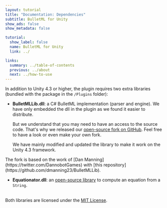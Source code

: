 ```yaml
---
layout: tutorial
title: "Documentation: Dependencies"
subtitle: BulletML for Unity
show_ads: false
show_metadata: false

tutorial:
  show_label: false
  name: BulletML for Unity
  link: ../

links:
  summary: ../table-of-contents
  previous: ../about
  next: ../how-to-use
---
```


In addition to Unity 4.3 or higher, the plugin requires two extra libraries (bundled with the package in the `/Plugins` folder):

* **BulletMLLib.dll**: a C# BulletML implementation (parser and engine). We have only embedded the dll in the plugin as we found it easier to distribute.

  But we understand that you may need to have an access to the source code. That's why we released our [open-source fork on GitHub](https://github.com/pixelnest/BulletMLLib). Feel free to have a look or even make your own fork.

  We have mainly modified and updated the library to make it work on the Unity 4.3 framework.

<md-info>
The fork is based on the work of [Dan Manning](https://twitter.com/DannobotGames) with [this repository](https://github.com/dmanning23/BulletMLLib).
</md-info>

* **Equationator.dll**: an [open-source library](https://github.com/dmanning23/Equationator) to compute an equation from a `String`.

<br />Both libraries are licensed under the [MIT License](http://choosealicense.com/licenses/mit/).
